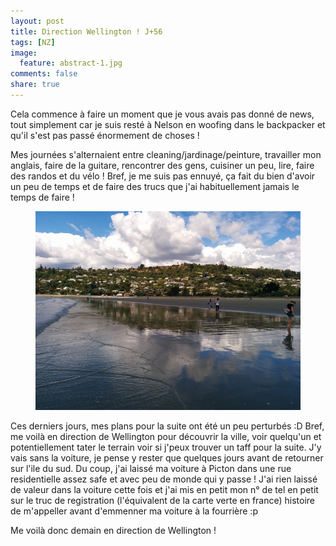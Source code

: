 ```yaml
---
layout: post
title: Direction Wellington ! J+56
tags: [NZ]
image:
  feature: abstract-1.jpg
comments: false
share: true
---
```


Cela commence à faire un moment que je vous avais pas donné de news, tout simplement car je suis resté à Nelson en woofing dans le backpacker et qu'il s'est pas passé énormement de choses !

Mes journées s'alternaient entre cleaning/jardinage/peinture, travailler mon anglais, faire de la guitare, rencontrer des gens, cuisiner un peu, lire, faire des randos et du vélo ! Bref, je me suis pas ennuyé, ça fait du bien d'avoir un peu de temps et de faire des trucs que j'ai habituellement jamais le temps de faire !

<figure>
	<a href="/images/photos/2014-11-05/1.jpg">
		<img src="/images/photos/2014-11-05/1.jpg" alt="1">
	</a>
</figure>

Ces derniers jours, mes plans pour la suite ont été un peu perturbés :D Bref, me voilà en direction de Wellington pour découvrir la ville, voir quelqu'un et potentiellement tater le terrain voir si j'peux trouver un taff pour la suite. J'y vais sans la voiture, je pense y rester que quelques jours avant de retourner sur l'ile du sud. Du coup, j'ai laissé ma voiture à Picton dans une rue residentielle assez safe et avec peu de monde qui y passe ! J'ai rien laissé de valeur dans la voiture cette fois et j'ai mis en petit mon n° de tel en petit sur le truc de registration (l'équivalent de la carte verte en france) histoire de m'appeller avant d'emmenner ma voiture à la fourrière :p

Me voilà donc demain en direction de Wellington ! 




